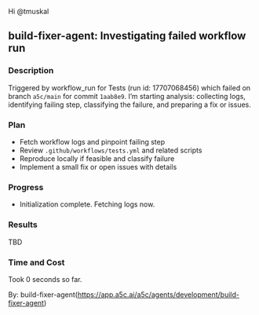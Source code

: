 Hi @tmuskal

## build-fixer-agent: Investigating failed workflow run

### Description
Triggered by workflow_run for Tests (run id: 17707068456) which failed on branch `a5c/main` for commit `1aab8e9`. I’m starting analysis: collecting logs, identifying failing step, classifying the failure, and preparing a fix or issues.

### Plan
- Fetch workflow logs and pinpoint failing step
- Review `.github/workflows/tests.yml` and related scripts
- Reproduce locally if feasible and classify failure
- Implement a small fix or open issues with details

### Progress
- Initialization complete. Fetching logs now.

### Results
TBD

### Time and Cost
Took 0 seconds so far.

By: build-fixer-agent(https://app.a5c.ai/a5c/agents/development/build-fixer-agent)
